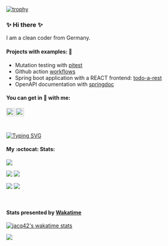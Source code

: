 [![trophy](https://github-profile-trophy.vercel.app/?username=jacq42&theme=onedark)](https://github.com/ryo-ma/github-profile-trophy)

### :sparkles: Hi there :sparkles:

I am a clean coder from Germany.

#### Projects with examples: :construction_worker:

* Mutation testing with [pitest](https://github.com/jacq42/pitest-example)
* Github action [workflows](https://github.com/jacq42/playground)
* Spring boot application with a REACT frontend: [todo-a-rest](https://github.com/jacq42/todo-a-rest)
* OpenAPI documentation with [springdoc](https://github.com/jacq42/openapi-example)

#### You can get in :speech_balloon: with me: 

[<img align="left" alt="jacq42 | LinkedIn" width="22px" src="https://cdn.jsdelivr.net/npm/simple-icons@v6.7.0/icons/linkedin.svg" />][linkedin]
[<img align="left" alt="jacq42 | Wakatime" width="22px" src="https://cdn.jsdelivr.net/npm/simple-icons@v6.7.0/icons/wakatime.svg" />][wakatime]

[linkedin]: https://www.linkedin.com/in/jaccquelinekrech
[wakatime]: https://wakatime.com/@jacq42

<br />
<br />
<br />

[![Typing SVG](https://readme-typing-svg.herokuapp.com/?lines=Small+things+matter)](https://git.io/typing-svg)

#### My :octocat: Stats:
![](http://github-profile-summary-cards.vercel.app/api/cards/profile-details?username=jacq42&theme=transparent) 

![](http://github-profile-summary-cards.vercel.app/api/cards/repos-per-language?username=jacq42&theme=transparent) ![](http://github-profile-summary-cards.vercel.app/api/cards/most-commit-language?username=jacq42&theme=transparent) 

![](http://github-profile-summary-cards.vercel.app/api/cards/stats?username=jacq42&theme=transparent) ![](http://github-profile-summary-cards.vercel.app/api/cards/productive-time?username=jacq42&theme=transparent&utcOffset=8) 

<br />

#### Stats presented by [Wakatime](https://wakatime.com)

[![jacq42's wakatime stats](https://github-readme-stats.vercel.app/api/wakatime?username=@jacq42&theme=nord&v=2)][wakatime]

![](https://wakatime.com/share/@jacq42/22b39d4e-8123-4665-80ad-b1943f31f9a5.svg)


